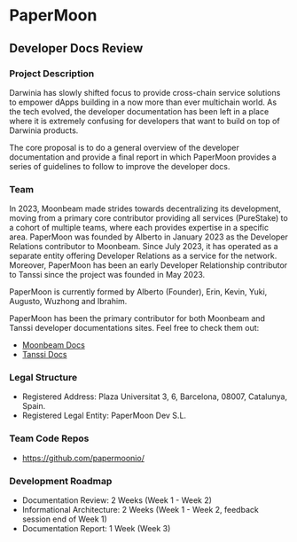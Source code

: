 # PaperMoon

## Developer Docs Review

### Project Description

Darwinia has slowly shifted focus to provide cross-chain service solutions to empower dApps building in a now more than ever multichain world. As the tech evolved, the developer documentation has been left in a place where it is extremely confusing for developers that want to build on top of Darwinia products.

The core proposal is to do a general overview of the developer documentation and provide a final report in which PaperMoon provides a series of guidelines to follow to improve the developer docs.

### Team

In 2023, Moonbeam made strides towards decentralizing its development, moving from a primary core contributor providing all services (PureStake) to a cohort of multiple teams, where each provides expertise in a specific area. PaperMoon was founded by Alberto in January 2023 as the Developer Relations contributor to Moonbeam. Since July 2023, it has operated as a separate entity offering Developer Relations as a service for the network. Moreover, PaperMoon has been an early Developer Relationship contributor to Tanssi since the project was founded in May 2023.

PaperMoon is currently formed by Alberto (Founder), Erin, Kevin, Yuki, Augusto, Wuzhong and Ibrahim.

PaperMoon has been the primary contributor for both Moonbeam and Tanssi developer documentations sites. Feel free to check them out:

- [Moonbeam Docs](https://docs.moonbeam.network)
- [Tanssi Docs](https://docs.tanssi.network)

### Legal Structure

- Registered Address: Plaza Universitat 3, 6, Barcelona, 08007, Catalunya, Spain.
- Registered Legal Entity: PaperMoon Dev S.L.

### Team Code Repos

- https://github.com/papermoonio/

### Development Roadmap

- Documentation Review: 2 Weeks (Week 1 - Week 2)
- Informational Architecture: 2 Weeks (Week 1 - Week 2, feedback session end of Week 1)
- Documentation Report: 1 Week (Week 3)
